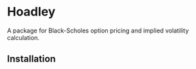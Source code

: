 # Hoadley

A package for Black-Scholes option pricing and implied volatility calculation.

## Installation

